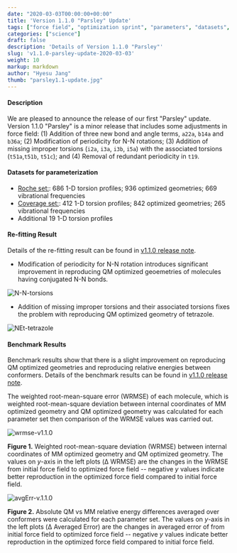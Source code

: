 ```yaml
---
date: "2020-03-03T00:00:00+00:00"
title: 'Version 1.1.0 "Parsley" Update'
tags: ["force field", "optimization sprint", "parameters", "datasets", "fitting", "ForceBalance", "torsions", "valence"]
categories: ["science"]
draft: false
description: 'Details of Version 1.1.0 "Parsley"'
slug: 'v1.1.0-parsley-update-2020-03-03'
weight: 10
markup: markdown
author: "Hyesu Jang"
thumb: "parsley1.1-update.jpg"
---
```



#### **Description**

We are pleased to announce the release of our first "Parsley" update. Version 1.1.0 "Parsley" is a minor release that includes some adjustments in force field: (1) Addition of three new bond and angle terms, `a22a`, `b14a` and `b36a`; (2) Modification of periodicity for N-N rotations; (3) Addition of missing improper torsions (`i2a`, `i3a`, `i3b`, `i5a`) with the associated torsions (`t51a`,`t51b`, `t51c`); and (4) Removal of redundant periodicity in `t19`.

#### **Datasets for parameterization**
 * [Roche set:](https://github.com/openforcefield/open-forcefield-data/tree/master/Torsion-Drives/Roche-Reference-Compounds): 686 1-D torsion profiles; 936 optimized geometries; 669 vibrational frequencies
 * [Coverage set:](https://github.com/openforcefield/qca-dataset-submission/tree/aae895e03a402910ac389e6b5dcb5686c1e9fceb/2019-06-25-smirnoff99Frost-coverage): 412 1-D torsion profiles; 842 optimized geometries; 265 vibrational frequencies
 * Additional 19 1-D torsion profiles


#### **Re-fitting Result**
Details of the re-fitting result can be found in [v1.1.0 release note](https://github.com/openforcefield/openforcefield-forcebalance/releases/tag/v1.1.0).

* Modification of periodicity for N-N rotation introduces significant improvement in reproducing QM optimized geoemetries of molecules having conjugated N-N bonds.

![N-N-torsions](N-N-torsions.png "N-N-torsions")

* Addition of missing improper torsions and their associated torsions fixes the problem with reproducing QM optimized geometry of tetrazole.

![NEt-tetrazole](NEt-tetrazole.png "NEt-tetrazole")


#### **Benchmark Results**

Benchmark results show that there is a slight improvement on reproducing QM optimized geometries and reproducing relative energies between conformers. Details of the benchmark results can be found in [v1.1.0 release note](https://github.com/openforcefield/openforcefield-forcebalance/releases/tag/v1.1.0).

The weighted root-mean-square error (WRMSE) of each molecule, which is weighted root-mean-square deviation  between internal coordinates of MM optimized geometry and QM optimized geometry was calculated for each parameter set then comparison of the WRMSE values was carried out.   

![wrmse-v1.1.0](wrmse-v1.1.0.png "wrmse-v1.1.0")

**Figure 1.** Weighted root-mean-square deviation (WRMSE) between internal coordinates of MM optimized geometry and QM optimized geometry. The values on _y_-axis in the left plots (Δ WRMSE) are the changes in the WRMSE from initial force field to optimized force field -- negative _y_ values indicate better reproduction in the optimized force field compared to initial force field.


![avgErr-v.1.1.0](avgErr-v1.1.0.png "avgErr-v.1.1.0")

**Figure 2.** Absolute QM vs MM relative energy differences averaged over conformers were calculated for each parameter set. The values on _y_-axis in the left plots (Δ Averaged Error) are the changes in averaged error of from initial force field to optimized force field -- negative _y_ values indicate better reproduction in the optimized force field compared to initial force field.
